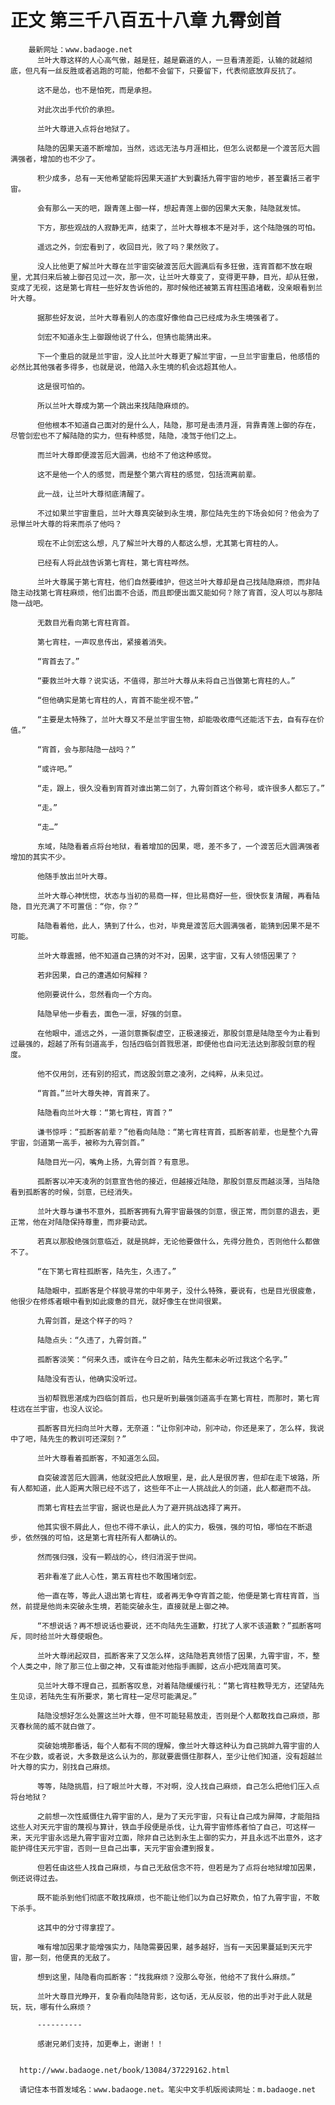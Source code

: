 # 正文 第三千八百五十八章 九霄剑首
        最新网址：www.badaoge.net
          兰叶大尊这样的人心高气傲，越是狂，越是霸道的人，一旦看清差距，认输的就越彻底，但凡有一丝反胜或者逃跑的可能，他都不会留下，只要留下，代表彻底放弃反抗了。
      
          这不是怂，也不是怕死，而是承担。
      
          对此次出手代价的承担。
      
          兰叶大尊进入点将台地狱了。
      
          陆隐的因果天道不断增加，当然，远远无法与月涯相比，但怎么说都是一个渡苦厄大圆满强者，增加的也不少了。
      
          积少成多，总有一天他希望能将因果天道扩大到囊括九霄宇宙的地步，甚至囊括三者宇宙。
      
          会有那么一天的吧，跟青莲上御一样，想起青莲上御的因果大天象，陆隐就发怵。
      
          下方，那些观战的人寂静无声，结束了，兰叶大尊根本不是对手，这个陆隐强的可怕。
      
          遥远之外，剑宏看到了，收回目光，败了吗？果然败了。
      
          没人比他更了解兰叶大尊在兰宇宙突破渡苦厄大圆满后有多狂傲，连宵首都不放在眼里，尤其归来后被上御召见过一次，那一次，让兰叶大尊变了，变得更平静，目光，却从狂傲，变成了无视，这是第七宵柱一些好友告诉他的，那时候他还被第五宵柱围追堵截，没亲眼看到兰叶大尊。
      
          据那些好友说，兰叶大尊看别人的态度好像他自己已经成为永生境强者了。
      
          剑宏不知道永生上御跟他说了什么，但猜也能猜出来。
      
          下一个重启的就是兰宇宙，没人比兰叶大尊更了解兰宇宙，一旦兰宇宙重启，他感悟的必然比其他强者多得多，也就是说，他踏入永生境的机会远超其他人。
      
          这是很可怕的。
      
          所以兰叶大尊成为第一个跳出来找陆隐麻烦的。
      
          但他根本不知道自己面对的是什么人，陆隐，那可是击溃月涯，背靠青莲上御的存在，尽管剑宏也不了解陆隐的实力，但有种感觉，陆隐，凌驾于他们之上。
      
          而兰叶大尊即便渡苦厄大圆满，也给不了他这种感觉。
      
          这不是他一个人的感觉，而是整个第六宵柱的感觉，包括流离前辈。
      
          此一战，让兰叶大尊彻底清醒了。
      
          不过如果兰宇宙重启，兰叶大尊真突破到永生境，那位陆先生的下场会如何？他会为了忌惮兰叶大尊的将来而杀了他吗？
      
          现在不止剑宏这么想，凡了解兰叶大尊的人都这么想，尤其第七宵柱的人。
      
          已经有人将此战告诉第七宵柱，第七宵柱哗然。
      
          兰叶大尊属于第七宵柱，他们自然要维护，但这兰叶大尊却是自己找陆隐麻烦，而非陆隐主动找第七宵柱麻烦，他们出面不合适，而且即便出面又能如何？除了宵首，没人可以与那陆隐一战吧。
      
          无数目光看向第七宵柱宵首。
      
          第七宵柱，一声叹息传出，紧接着消失。
      
          “宵首去了。”
      
          “要救兰叶大尊？说实话，不值得，那兰叶大尊从未将自己当做第七宵柱的人。”
      
          “但他确实是第七宵柱的人，宵首不能坐视不管。”
      
          “主要是太特殊了，兰叶大尊又不是兰宇宙生物，却能吸收瘴气还能活下去，自有存在价值。”
      
          “宵首，会与那陆隐一战吗？”
      
          “或许吧。”
      
          “走，跟上，很久没看到宵首对谁出第二剑了，九霄剑首这个称号，或许很多人都忘了。”
      
          “走。”
      
          “走…”
      
          东域，陆隐看着点将台地狱，看着增加的因果，嗯，差不多了，一个渡苦厄大圆满强者增加的其实不少。
      
          他随手放出兰叶大尊。
      
          兰叶大尊心神恍惚，状态与当初的易商一样，但比易商好一些，很快恢复清醒，再看陆隐，目光充满了不可置信：“你，你？”
      
          陆隐看着他，此人，猜到了什么，也对，毕竟是渡苦厄大圆满强者，能猜到因果不是不可能。
      
          兰叶大尊震撼，他不知道自己猜的对不对，因果，这宇宙，又有人领悟因果了？
      
          若非因果，自己的遭遇如何解释？
      
          他刚要说什么，忽然看向一个方向。
      
          陆隐早他一步看去，面色一凛，好强的剑意。
      
          在他眼中，遥远之外，一道剑意撕裂虚空，正极速接近，那股剑意是陆隐至今为止看到过最强的，超越了所有剑道高手，包括四临剑首戮思湛，即便他也自问无法达到那股剑意的程度。
      
          他不仅用剑，还有别的招式，而这股剑意之凌冽，之纯粹，从未见过。
      
          “宵首。”兰叶大尊失神，宵首来了。
      
          陆隐看向兰叶大尊：“第七宵柱，宵首？”
      
          谦书惊呼：“孤断客前辈？”他看向陆隐：“第七宵柱宵首，孤断客前辈，也是整个九霄宇宙，剑道第一高手，被称为九霄剑首。”
      
          陆隐目光一闪，嘴角上扬，九霄剑首？有意思。
      
          孤断客以冲天凌冽的剑意宣告他的接近，但越接近陆隐，那股剑意反而越淡薄，当陆隐看到孤断客的时候，剑意，已经消失。
      
          兰叶大尊与谦书不意外，孤断客拥有九霄宇宙最强的剑意，很正常，而剑意的退去，更正常，他在对陆隐保持尊重，而非要动武。
      
          若真以那股绝强剑意临近，就是挑衅，无论他要做什么，先得分胜负，否则他什么都做不了。
      
          “在下第七宵柱孤断客，陆先生，久违了。”
      
          陆隐眼中，孤断客是个样貌寻常的中年男子，没什么特殊，要说有，也是目光很疲惫，他很少在修炼者眼中看到如此疲惫的目光，就好像生在世间很累。
      
          九霄剑首，是这个样子的吗？
      
          陆隐点头：“久违了，九霄剑首。”
      
          孤断客淡笑：“何来久违，或许在今日之前，陆先生都未必听过我这个名字。”
      
          陆隐没有否认，他确实没听过。
      
          当初帮戮思湛成为四临剑首后，也只是听到最强剑道高手在第七宵柱，而那时，第七宵柱远在兰宇宙，也没人议论。
      
          孤断客目光扫向兰叶大尊，无奈道：“让你别冲动，别冲动，你还是来了，怎么样，我说中了吧，陆先生的教训可还深刻？”
      
          兰叶大尊看着孤断客，不知道怎么回。
      
          自突破渡苦厄大圆满，他就没把此人放眼里，是，此人是很厉害，但却在走下坡路，所有人都知道，此人距离大限已经不远了，这些年不止一人挑战此人的剑道，此人都避而不战。
      
          而第七宵柱去兰宇宙，据说也是此人为了避开挑战选择了离开。
      
          他其实很不屑此人，但也不得不承认，此人的实力，极强，强的可怕，哪怕在不断退步，依然强的可怕，这是第七宵柱所有人都确认的。
      
          然而强归强，没有一颗战的心，终归消泯于世间。
      
          若非看准了此人心性，第五宵柱也不敢围堵剑宏。
      
          他一直在等，等此人退出第七宵柱，或者再无争夺宵首之能，他便是第七宵柱宵首，当然，前提是他尚未突破永生境，若能突破永生，直接就是上御之神。
      
          “不想说话？再不想说话也要说，还不向陆先生道歉，打扰了人家不该道歉？”孤断客呵斥，同时给兰叶大尊使眼色。
      
          兰叶大尊闭起双目，孤断客来了又怎么样，这陆隐若真领悟了因果，九霄宇宙，不，整个人类之中，除了那三位上御之神，又有谁能对他指手画脚，这点小把戏简直可笑。
      
          见兰叶大尊不理自己，孤断客叹息，对着陆隐缓缓行礼：“第七宵柱教导无方，还望陆先生见谅，若陆先生有所要求，第七宵柱一定尽可能满足。”
      
          陆隐没想好怎么处置这兰叶大尊，但不可能轻易放走，否则是个人都敢找自己麻烦，那灭春秋简的威不就白做了。
      
          突破始境那番话，每个人都有不同的理解，像兰叶大尊这种认为自己挑衅九霄宇宙的人不在少数，或者说，大多数是这么认为的，那就要震慑住那群人，至少让他们知道，没有超越兰叶大尊的实力，别找自己麻烦。
      
          等等，陆隐挑眉，扫了眼兰叶大尊，不对啊，没人找自己麻烦，自己怎么把他们压入点将台地狱？
      
          之前想一次性威慑住九霄宇宙的人，是为了天元宇宙，只有让自己成为屏障，才能阻挡这些人对天元宇宙的蔑视与算计，铁血手段便是杀伐，让九霄宇宙修炼者怕了自己，可这样一来，天元宇宙永远是九霄宇宙对立面，除非自己达到永生上御的实力，并且永远不出意外，这才能护得住天元宇宙，否则一旦自己出事，天元宇宙会遭到报复。
      
          但若任由这些人找自己麻烦，与自己无敌信念不符，但若是为了点将台地狱增加因果，倒还说得过去。
      
          既不能杀到他们彻底不敢找麻烦，也不能让他们以为自己好欺负，怕了九霄宇宙，不敢下杀手。
      
          这其中的分寸得拿捏了。
      
          唯有增加因果才能增强实力，陆隐需要因果，越多越好，当有一天因果蔓延到天元宇宙，那一刻，他便真的无敌了。
      
          想到这里，陆隐看向孤断客：“找我麻烦？没那么夸张，他给不了我什么麻烦。”
      
          兰叶大尊目光睁开，复杂看向陆隐背影，这句话，无从反驳，他的出手对于此人就是玩，玩，哪有什么麻烦？
      
          ----------
      
          感谢兄弟们支持，加更奉上，谢谢！！
      
      
      http://www.badaoge.net/book/13084/37229162.html
      
      请记住本书首发域名：www.badaoge.net。笔尖中文手机版阅读网址：m.badaoge.net